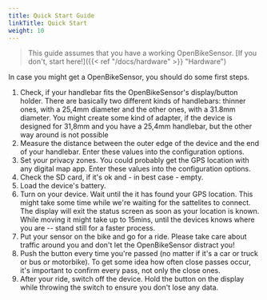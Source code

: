 ```yaml
---
title: Quick Start Guide
linkTitle: Quick Start
weight: 10
---
```


> This guide assumes that you have a working OpenBikeSensor. [If you don't, start here!]({{< ref "/docs/hardware" >}} "Hardware")

In case you might get a OpenBikeSensor, you should do some first steps.

1. Check, if your handlebar fits the OpenBikeSensor's display/button holder.
   There are basically two different kinds of handlebars: thinner ones, with a
   25,4mm diameter and the other ones, with a 31.8mm diameter. You might create
   some kind of adapter, if the device is designed for 31,8mm and you have a
   25,4mm handlebar, but the other way around is not possible
2. Measure the distance between the outer edge of the device and the end of
   your handlebar. Enter these values into the configuration options.
3. Set your privacy zones. You could probably get the GPS location with any
   digital map app. Enter these values into the configuration options.
4. Check the SD card, if it's ok and - in best case - empty.
5. Load the device's battery.
6. Turn on your device. Wait until the it has found your GPS location. This
   might take some time while we're waiting for the sattelites to connect. The
   display will exit the status screen as soon as your location is known.
   While moving it might take up to 15mins, until the devices knows where you
   are -- stand still for a faster process.
6. Put your sensor on the bike and go for a ride. Please take care about
   traffic around you and don't let the OpenBikeSensor distract you!
8. Push the button every time you're passed (no matter if it's a car or truck
   or bus or motorbike). To get some idea how often close passes occur, it's
   important to confirm every pass, not only the close ones. 
9. After your ride, switch off the device. Hold the button on the display while
   throwing the switch to ensure you don't lose any data. 
